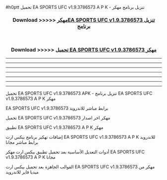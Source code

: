 #h0ptt تحميل EA SPORTS UFC v1.9.3786573 A P K - تنزيل برنامج مهكر



<div align="center">
<h3>Download >>>>> <a href="https://runaway1.web.app/?sq=EA SPORTS UFC v1.9.3786573">مهكرEA SPORTS UFC v1.9.3786573 تنزيل برنامج</a></h3><br>

<h3>Download >>>>> <a href="https://runaway1.web.app/?sq=EA SPORTS UFC v1.9.3786573">تحميل EA SPORTS UFC v1.9.3786573 مهكر</a></h3>
</div>


----------------------------------------------------------

----------------------------------------------------------

----------------------------------------------------------

----------------------------------------------------------

----------------------------------------------------------

----------------------------------------------------------

----------------------------------------------------------

تحميل EA SPORTS UFC v1.9.3786573 APK - تنزيل برنامج EA SPORTS UFC v1.9.3786573 A P K مهكر

EA SPORTS UFC v1.9.3786573 برابط مباشر للاندرويد

تحميل EA SPORTS UFC v1.9.3786573 مهكر اخر اصدار

تطبيق EA SPORTS UFC v1.9.3786573 A P K مهكر

إضافات تهكير برنامج بيكس ارت EA SPORTS UFC v1.9.3786573 A P K للاندرويد برابط مباشر مجانا

أدوات التعديل الأساسية بعد تحميل تطبيق بيكس ارت مهكر EA SPORTS UFC v1.9.3786573 A P K مجانا

القوالب الجاهزة بعد تحميل بيكس ارت EA SPORTS UFC v1.9.3786573 مهكر من ميديا فاير للاندرويد


